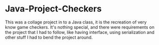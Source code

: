 # Java-Project-Checkers

This was a collage project in to a Java class, it is the recreation of very know game checkers.
It's nothing special, and there were requirements on the project that I had to follow, like having interface, using
serialization and other stuff I had to bend the project around. 